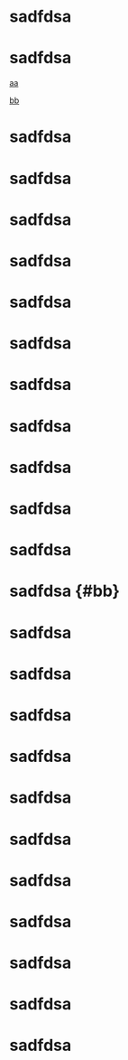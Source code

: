 # sadfdsa
# sadfdsa

[aa](#aa)

[bb](#bb)

# sadfdsa

# sadfdsa

# sadfdsa

# sadfdsa
# sadfdsa

# sadfdsa

# sadfdsa

# sadfdsa

# sadfdsa
# sadfdsa

# sadfdsa

# sadfdsa {#bb}

# sadfdsa

# sadfdsa
# sadfdsa 

# sadfdsa

# sadfdsa

# sadfdsa

# sadfdsa
# sadfdsa

# sadfdsa

# sadfdsa

# sadfdsa  
